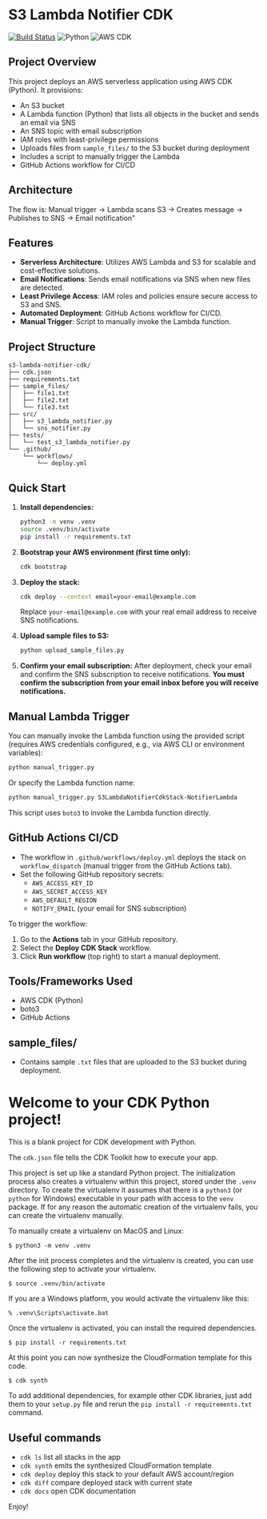 
# S3 Lambda Notifier CDK

[![Build Status](https://github.com/<your-username>/s3-lambda-notifier-cdk/actions/workflows/deploy.yml/badge.svg)](https://github.com/<your-username>/s3-lambda-notifier-cdk/actions)
![Python](https://img.shields.io/badge/python-3.10-blue)
![AWS CDK](https://img.shields.io/badge/aws--cdk-2.x-orange)

## Project Overview

This project deploys an AWS serverless application using AWS CDK (Python). It provisions:
- An S3 bucket
- A Lambda function (Python) that lists all objects in the bucket and sends an email via SNS
- An SNS topic with email subscription
- IAM roles with least-privilege permissions
- Uploads files from `sample_files/` to the S3 bucket during deployment
- Includes a script to manually trigger the Lambda
- GitHub Actions workflow for CI/CD

## Architecture

The flow is: Manual trigger → Lambda scans S3 → Creates message → Publishes to SNS → Email notification"


## Features

- **Serverless Architecture**: Utilizes AWS Lambda and S3 for scalable and cost-effective solutions.
- **Email Notifications**: Sends email notifications via SNS when new files are detected.
- **Least Privilege Access**: IAM roles and policies ensure secure access to S3 and SNS.
- **Automated Deployment**: GitHub Actions workflow for CI/CD.
- **Manual Trigger**: Script to manually invoke the Lambda function.

## Project Structure

```
s3-lambda-notifier-cdk/
├── cdk.json
├── requirements.txt
├── sample_files/
│   ├── file1.txt
│   ├── file2.txt
│   └── file3.txt
├── src/
│   ├── s3_lambda_notifier.py
│   └── sns_notifier.py
├── tests/
│   └── test_s3_lambda_notifier.py
└── .github/
    └── workflows/
        └── deploy.yml
```

## Quick Start

1. **Install dependencies:**
   ```bash
   python3 -m venv .venv
   source .venv/bin/activate
   pip install -r requirements.txt
   ```
2. **Bootstrap your AWS environment (first time only):**
   ```bash
   cdk bootstrap
   ```
3. **Deploy the stack:**
   ```bash
   cdk deploy --context email=your-email@example.com
   ```
   Replace `your-email@example.com` with your real email address to receive SNS notifications.

4. **Upload sample files to S3:**
   ```bash
   python upload_sample_files.py
   ```

5. **Confirm your email subscription:**
   After deployment, check your email and confirm the SNS subscription to receive notifications. **You must confirm the subscription from your email inbox before you will receive notifications.**

## Manual Lambda Trigger

You can manually invoke the Lambda function using the provided script (requires AWS credentials configured, e.g., via AWS CLI or environment variables):

```bash
python manual_trigger.py
```

Or specify the Lambda function name:

```bash
python manual_trigger.py S3LambdaNotifierCdkStack-NotifierLambda
```

This script uses `boto3` to invoke the Lambda function directly.

## GitHub Actions CI/CD

- The workflow in `.github/workflows/deploy.yml` deploys the stack on `workflow_dispatch` (manual trigger from the GitHub Actions tab).
- Set the following GitHub repository secrets:
  - `AWS_ACCESS_KEY_ID`
  - `AWS_SECRET_ACCESS_KEY`
  - `AWS_DEFAULT_REGION`
  - `NOTIFY_EMAIL` (your email for SNS subscription)

To trigger the workflow:
1. Go to the **Actions** tab in your GitHub repository.
2. Select the **Deploy CDK Stack** workflow.
3. Click **Run workflow** (top right) to start a manual deployment.

## Tools/Frameworks Used
- AWS CDK (Python)
- boto3
- GitHub Actions

## sample_files/
- Contains sample `.txt` files that are uploaded to the S3 bucket during deployment.

# Welcome to your CDK Python project!

This is a blank project for CDK development with Python.

The `cdk.json` file tells the CDK Toolkit how to execute your app.

This project is set up like a standard Python project.  The initialization
process also creates a virtualenv within this project, stored under the `.venv`
directory.  To create the virtualenv it assumes that there is a `python3`
(or `python` for Windows) executable in your path with access to the `venv`
package. If for any reason the automatic creation of the virtualenv fails,
you can create the virtualenv manually.

To manually create a virtualenv on MacOS and Linux:

```
$ python3 -m venv .venv
```

After the init process completes and the virtualenv is created, you can use the following
step to activate your virtualenv.

```
$ source .venv/bin/activate
```

If you are a Windows platform, you would activate the virtualenv like this:

```
% .venv\Scripts\activate.bat
```

Once the virtualenv is activated, you can install the required dependencies.

```
$ pip install -r requirements.txt
```

At this point you can now synthesize the CloudFormation template for this code.

```
$ cdk synth
```

To add additional dependencies, for example other CDK libraries, just add
them to your `setup.py` file and rerun the `pip install -r requirements.txt`
command.

## Useful commands

 * `cdk ls`          list all stacks in the app
 * `cdk synth`       emits the synthesized CloudFormation template
 * `cdk deploy`      deploy this stack to your default AWS account/region
 * `cdk diff`        compare deployed stack with current state
 * `cdk docs`        open CDK documentation

Enjoy!

